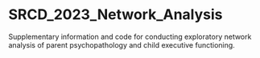 # SRCD_2023_Network_Analysis
 Supplementary information and code for conducting exploratory network analysis of parent psychopathology and child executive functioning.
